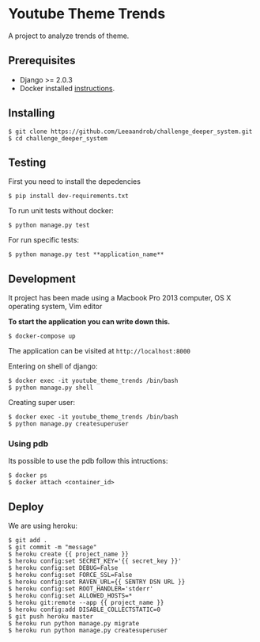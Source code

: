 # Youtube Theme Trends 
A project to analyze trends of theme.

## Prerequisites

* Django >= 2.0.3
* Docker installed [instructions](https://github.com/Leeaandrob/challenge_deeper_system.git/blob/master/DOCKER.md).

## Installing

    $ git clone https://github.com/Leeaandrob/challenge_deeper_system.git
    $ cd challenge_deeper_system

## Testing
First you need to install the depedencies

    $ pip install dev-requirements.txt

To run unit tests without docker:

    $ python manage.py test 

For run specific tests:

    $ python manage.py test **application_name**


## Development
It project has been made using a Macbook Pro 2013 computer, OS X operating system, Vim editor

**To start the application you can write down this.**

    $ docker-compose up

The application can be visited at `http://localhost:8000`

Entering on shell of django:

    $ docker exec -it youtube_theme_trends /bin/bash
    $ python manage.py shell

Creating super user:

    $ docker exec -it youtube_theme_trends /bin/bash
    $ python manage.py createsuperuser

### Using pdb
Its possible to use the pdb follow this intructions:

    $ docker ps
    $ docker attach <container_id>

## Deploy

We are using heroku:

    $ git add .
    $ git commit -m "message"
    $ heroku create {{ project_name }}
    $ heroku config:set SECRET_KEY='{{ secret_key }}'
    $ heroku config:set DEBUG=False
    $ heroku config:set FORCE_SSL=False
    $ heroku config:set RAVEN_URL={{ SENTRY DSN URL }}
    $ heroku config:set ROOT_HANDLER='stderr'
    $ heroku config:set ALLOWED_HOSTS=*
    $ heroku git:remote --app {{ project_name }}
    $ heroku config:add DISABLE_COLLECTSTATIC=0
    $ git push heroku master
    $ heroku run python manage.py migrate
    $ heroku run python manage.py createsuperuser
